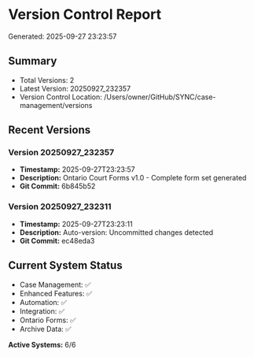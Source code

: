 # Version Control Report
Generated: 2025-09-27 23:23:57

## Summary
- Total Versions: 2
- Latest Version: 20250927_232357
- Version Control Location: /Users/owner/GitHub/SYNC/case-management/versions

## Recent Versions

### Version 20250927_232357
- **Timestamp:** 2025-09-27T23:23:57
- **Description:** Ontario Court Forms v1.0 - Complete form set generated
- **Git Commit:** 6b845b52

### Version 20250927_232311
- **Timestamp:** 2025-09-27T23:23:11
- **Description:** Auto-version: Uncommitted changes detected
- **Git Commit:** ec48eda3

## Current System Status
- Case Management: ✅
- Enhanced Features: ✅
- Automation: ✅
- Integration: ✅
- Ontario Forms: ✅
- Archive Data: ✅

**Active Systems:** 6/6
